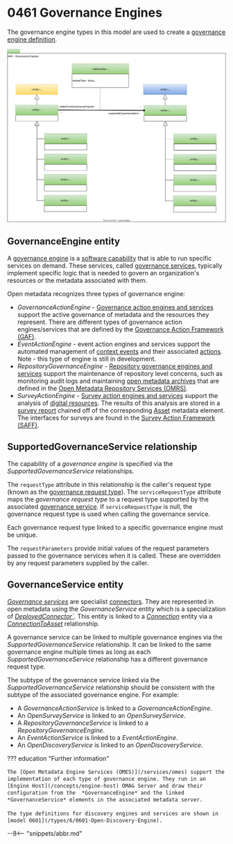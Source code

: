 <!-- SPDX-License-Identifier: CC-BY-4.0 -->
<!-- Copyright Contributors to the ODPi Egeria project. -->

# 0461 Governance Engines

The governance engine types in this model are used to create a [governance engine definition](/concepts/governance-engine-definition).

![UML](0461-Governance-Engines.svg)

## GovernanceEngine entity

A [governance engine](/concepts/governance-engine) is a [software capability](/types/0/0042-Software-Capabilities) that is able to run specific services on demand.  These services, called [governance services](/concepts/governance-service), typically implement specific logic that is needed to govern an organization's resources or the metadata associated with them.

Open metadata recognizes three types of governance engine:

* *GovernanceActionEngine* - [Governance action engines and services](/concepts/governance-action-engine) support the active governance of metadata and the resources they represent.  There are different types of governance action engines/services that are defined by the [Governance Action Framework (GAF)](/frameworks/gaf/overview).
* *EventActionEngine* - event action engines and services support the automated management of [context events](/types/4/0475-Context-Events) and their associated [actions](/types/1/0137-Actions).  Note - this type of engine is still in development.
* *RepositoryGovernanceEngine* - [Repository governance engines and services](/concepts/repository-governance-engine) support the maintenance of repository level concerns, such as monitoring audit logs and maintaining [open metadata archives](/concepts/open-metadata-archive) that are defined in the [Open Metadata Repository Services (OMRS)](/services/omrs).
* *SurveyActionEngine* - [Survey action engines and services](/concepts/survey-action-engine) support the analysis of [digital resources](/concepts/digital-resource).  The results of this analysis are stored in a [survey report](/types/6/0603-Survey-Reports) chained off of the corresponding [Asset](/types/0/0010-Base-Model) metadata element. The interfaces for surveys are found in the  [Survey Action Framework (SAFF)](/frameworks/saf/overview).  

## SupportedGovernanceService relationship

The capability of a *governance engine* is specified via the *SupportedGovernanceService* relationships.  

The `requestType` attribute in this relationship is the caller's request type (known as the [governance request type](/concepts/governance-request-type)).  The `serviceRequestType` attribute maps the *governance request type* to a request type supported by the associated [governance service](#governanceservice-entity).  If `serviceRequestType` is null, the governance request type is used when calling the governance service.

Each governance request type linked to a specific governance engine must be unique.

The `requestParameters` provide initial values of the request parameters passed to the governance services when it is called.  These are overridden by any request parameters supplied by the caller.

## GovernanceService entity

*[Governance services](/concepts/governance-service)* are specialist [connectors](/concepts/connector).  They are represented in open metadata using the *GovernanceService* entity which is a specialization of *[DeployedConnector`](/types/2/0215-Software-Components)*.  This entity is linked to a *[Connection](/types/2/0201-Connectors-and-Connections)* entity via a *[ConnectionToAsset](/types/2/0205-Connection-Linkage)* relationship.

A governance service can be linked to multiple governance engines via the *SupportedGovernanceService* relationship.  It can be linked to the same governance engine multiple times as long as each *SupportedGovernanceService* relationship has a different governance request type.

The subtype of the governance service linked via the *SupportedGovernanceService* relationship should be consistent with the subtype of the associated governance engine.  For example:

* A *GovernanceActionService* is linked to a *GovernanceActionEngine*.
* An *OpenSurveyService* is linked to an *OpenSurveyService*.
* A *RepositoryGovernanceService* is linked to a *RepositoryGovernanceEngine*.
* An *EventActionService* is linked to a *EventActionEngine*.
* An *OpenDiscoveryService* is linked to an *OpenDiscoveryService*.


??? education "Further information"

    The [Open Metadata Engine Services (OMES)](/services/omes) support the implementation of each type of governance engine. They run in an [Engine Host](/concepts/engine-host) OMAG Server and draw their configuration from the  *GovernanceEngine* and the linked *GovernanceService* elements in the associated metadata server.
    
    The type definitions for discovery engines and services are shown in [model 0601](/types/6/0601-Open-Discovery-Engine).

--8<-- "snippets/abbr.md"